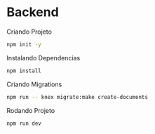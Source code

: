 # Backend

Criando Projeto

```bash
npm init -y
```

Instalando Dependencias

```bash
npm install
```

Criando Migrations

```bash
npm run -- knex migrate:make create-documents
```

Rodando Projeto

```bash
npm run dev
```
